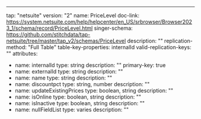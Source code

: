 ---
tap: "netsuite"
version: "2"
name: PriceLevel
doc-link: https://system.netsuite.com/help/helpcenter/en_US/srbrowser/Browser2023_1/schema/record/PriceLevel.html
singer-schema: https://github.com/stitchdata/tap-netsuite/tree/master/tap_v2/schemas/PriceLevel
description: ""
replication-method: "Full Table"
table-key-properties: internalId
valid-replication-keys: ""
attributes:
- name: internalId
  type: string
  description: ""
  primary-key: true
- name: externalId
  type: string
  description: ""
- name: name
  type: string
  description: ""
- name: discountpct
  type: string, number
  description: ""
- name: updateExistingPrices
  type: boolean, string
  description: ""
- name: isOnline
  type: boolean, string
  description: ""
- name: isInactive
  type: boolean, string
  description: ""
- name: nullFieldList
  type: varies
  description: ""
